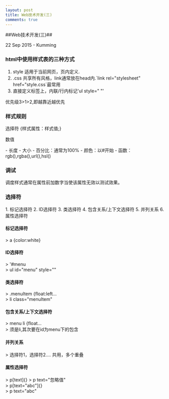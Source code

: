 ```yaml
---
layout: post
title: Web技术开发(三)
comments: true
---
```

##Web技术开发(三)##
<p class="meta">22 Sep 2015 - Kumming</p>
<h3>html中使用样式表的三种方式</h3>
<ol>
	<li>style 适用于当前网页，页内定义.</li>
	<li>.css 共享所有风格，link通常放在head内.`link rel="stylesheet" href="style.css`最常用</li>
	<li>直接定义标签上，内联/行内标记'ul style=" "'</li>
</ol>	
<p>优先级3>1>2,即越靠近越优先</p>
<h3>样式规则</h3>
<p>选择符 {样式属性：样式值;}</P>
<p>数值</p>
- 长度
- 大小
- 百分比：通常为100%
- 颜色：以#开始
- 函数：rgb(),rgba(),url(),hsl()
<br>
<h3>调试</h3>
<p>调度样式通常在属性前加数字当使该属性无效以测试效果。</p>
<h3>选择符</h3>
1. 标记选择符
2. ID选择符
3. 类选择符
4. 包含关系/上下文选择符
5. 并列关系
6. 属性选择符
<h4>标记选择符</h4>
> a {color:white}
<h4>ID选择符</h4>
> '#menu <br/> 
> ul id="menu" style=""
<h4>类选择符</h4>
> .menuItem {float:left... <br/>
> li class="menuItem"
<h4>包含关系/上下文选择符</h4>
> menu li {float... <br/>
> 须是li,其次要在id为menu下的包含
<h4>并列关系</h4>
> 选择符1，选择符2....  共用，多个重叠
<h4>属性选择符</h4>
> p[text]{}
> p text="忽略值" <br/>
> p[text="abc"]{} <br/>
> p text="abc"  <br/>